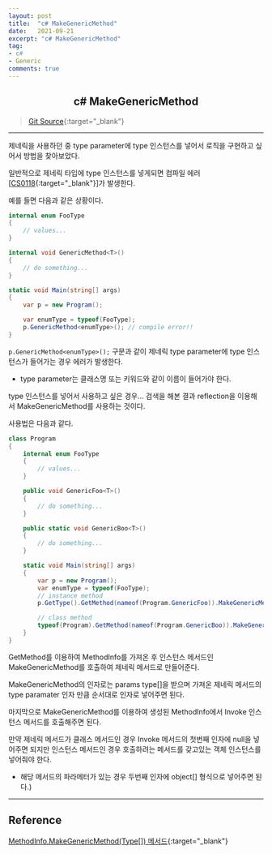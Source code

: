 ```yaml
---
layout: post
title:  "c# MakeGenericMethod"
date:   2021-09-21
excerpt: "c# MakeGenericMethod"
tag: 
- c#
- Generic
comments: true
---
```


## <center>c# MakeGenericMethod</center>

>[Git Source](https://github.com/chanos-dev/blogcode/tree/master/21-0925){:target="_blank"}

---

제네릭을 사용하던 중 type parameter에 type 인스턴스를 넣어서 로직을 구현하고 싶어서 방법을 찾아보았다.

일반적으로 제네릭 타입에 type 인스턴스를 넣게되면 컴파일 에러[[CS0118](https://docs.microsoft.com/en-us/dotnet/csharp/misc/cs0118?f1url=%3FappId%3Droslyn%26k%3Dk(CS0118)){:target="_blank"}]가 발생한다. 

예를 들면 다음과 같은 상황이다.

```c#
internal enum FooType
{
    // values...
}

internal void GenericMethod<T>()
{
    // do something...
}

static void Main(string[] args)
{
    var p = new Program();

    var enumType = typeof(FooType);
    p.GenericMethod<enumType>(); // compile error!!
}
```

`p.GenericMethod<enumType>();` 구문과 같이 제네릭 type parameter에 type 인스턴스가 들어가는 경우 에러가 발생한다. 
- type parameter는 클래스명 또는 키워드와 같이 이름이 들어가야 한다.

type 인스턴스를 넣어서 사용하고 싶은 경우... 검색을 해본 결과 reflection을 이용해서 MakeGenericMethod를 사용하는 것이다.

사용법은 다음과 같다.

```c#
class Program
{
    internal enum FooType
    {
        // values...
    }

    public void GenericFoo<T>()
    {
        // do something...
    }

    public static void GenericBoo<T>()
    {
        // do something...
    }

    static void Main(string[] args)
    {
        var p = new Program(); 
        var enumType = typeof(FooType);
        // instance method
        p.GetType().GetMethod(nameof(Program.GenericFoo)).MakeGenericMethod(enumType).Invoke(p, null);

        // class method
        typeof(Program).GetMethod(nameof(Program.GenericBoo)).MakeGenericMethod(enumType).Invoke(null, null);        
    }
}
```

GetMethod를 이용하여 MethodInfo를 가져온 후 인스턴스 메서드인 MakeGenericMethod를 호출하여 제네릭 메서드로 만들어준다.

MakeGenericMethod의 인자로는 params type[]을 받으며 가져온 제네릭 메서드의 type paramater 인자 만큼 순서대로 인자로 넣어주면 된다.

마지막으로 MakeGenericMethod를 이용하여 생성된 MethodInfo에서 Invoke 인스턴스 메서드를 호출해주면 된다.

만약 제네릭 메서드가 클래스 메서드인 경우 Invoke 메서드의 첫번째 인자에 null을 넣어주면 되지만 인스턴스 메서드인 경우 호출하려는 메서드를 갖고있는 객체 인스턴스를 넣어줘야 한다.
- 해당 메서드의 파라메터가 있는 경우 두번째 인자에 object[] 형식으로 넣어주면 된다.)

---

## Reference

[MethodInfo.MakeGenericMethod(Type[]) 메서드](https://docs.microsoft.com/ko-kr/dotnet/api/system.reflection.methodinfo.makegenericmethod?view=net-5.0){:target="_blank"}
